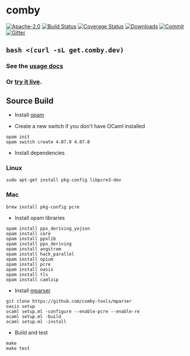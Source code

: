 # comby

[![Apache-2.0](https://img.shields.io/badge/license-Apache-blue.svg)](LICENSE)
[![Build Status](https://travis-ci.com/comby-tools/comby.svg?branch=master)](https://travis-ci.com/comby-tools/comby)
[![Coverage Status](https://coveralls.io/repos/github/comby-tools/comby/badge.svg?branch=master)](https://coveralls.io/github/comby-tools/comby?branch=master)
[![Downloads](https://img.shields.io/github/downloads/comby-tools/comby/total.svg?color=orange)](Downloads)
[![Commit](https://img.shields.io/github/last-commit/comby-tools/comby.svg)](Commit)
[![Gitter](https://img.shields.io/gitter/room/comby-tools/comby.svg?color=teal)](https://gitter.im/comby-tools/community)

## `bash <(curl -sL get.comby.dev)`

### See the [usage docs](https://comby.dev)

### Or [try it live](https://comby.live/).

## Source Build

- Install [opam](https://opam.ocaml.org/doc/Install.html)

- Create a new switch if you don't have OCaml installed

```
opam init
opam switch create 4.07.0 4.07.0 
```

- Install dependencies

### Linux

```
sudo apt-get install pkg-config libpcre3-dev
```

### Mac

```
brew install pkg-config pcre
```

- Install opam libraries

```
opam install ppx_deriving_yojson
opam install core
opam install ppxlib
opam install ppx_deriving
opam install angstrom
opam install hack_parallel
opam install opium
opam install pcre
opam install oasis
opam install tls
opam install camlzip
```

- Install [mparser](https://github.com/comby-tools/mparser)

```
git clone https://github.com/comby-tools/mparser
oasis setup
ocaml setup.ml -configure --enable-pcre --enable-re
ocaml setup.ml -build
ocaml setup.ml -install
```

- Build and test

```
make
make test
```
